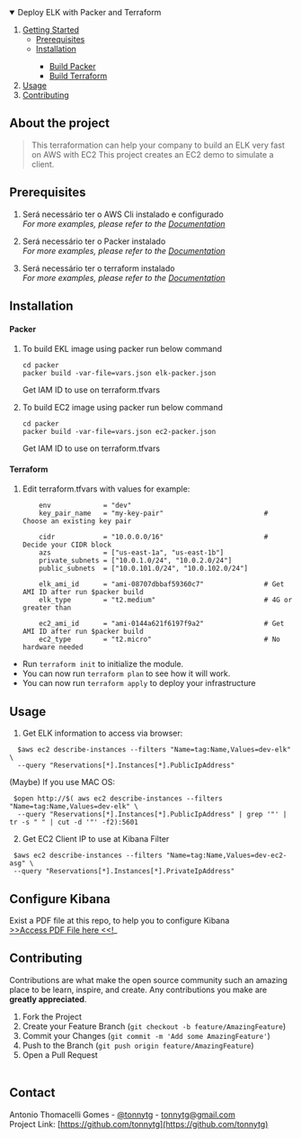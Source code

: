 <!-- TABLE OF CONTENTS -->
<details open="open">
  <summary>Deploy ELK with Packer and Terraform</summary>
  <ol>
    <li>
      <a href="#getting-started">Getting Started</a>
      <ul>
        <li><a href="#prerequisites">Prerequisites</a></li>
        <li><a href="#installation">Installation</a></li>
        <ul>
            <li><a href="#packer">Build Packer</a></li>
            <li><a href="#terraform">Build Terraform</a></li>
        </ul>
     </ul>
    </li>
    <li><a href="#usage">Usage</a></li>
    <li><a href="#contributing">Contributing</a></li>
  </ol>
</details>



## About the project
> This terraformation can help your company to build an ELK very fast on AWS with EC2 
> This project creates an EC2 demo to simulate a client.



## Prerequisites
1. Será necessário ter o AWS Cli instalado e configurado<br/>
_For more examples, please refer to the [Documentation](https://docs.aws.amazon.com/cli/latest/userguide/cli-chap-install.html)_

2. Será necessário ter o Packer instalado<br/>
_For more examples, please refer to the [Documentation](https://www.packer.io/downloads)_

3. Será necessário ter o terraform instalado<br/>
_For more examples, please refer to the [Documentation](https://www.terraform.io/downloads.html)_





## Installation

#### Packer
1. To build EKL image using packer run below command
    ```
    cd packer
    packer build -var-file=vars.json elk-packer.json
    ```
    Get IAM ID to use on terraform.tfvars

2. To build EC2 image using packer run below command
    ```
    cd packer
    packer build -var-file=vars.json ec2-packer.json
    ```
    Get IAM ID to use on terraform.tfvars



#### Terraform

1. Edit terraform.tfvars with values for example:
    ```
        env             = "dev"
        key_pair_name   = "my-key-pair"                         # Choose an existing key pair

        cidr            = "10.0.0.0/16"                         # Decide your CIDR block
        azs             = ["us-east-1a", "us-east-1b"]
        private_subnets = ["10.0.1.0/24", "10.0.2.0/24"]
        public_subnets  = ["10.0.101.0/24", "10.0.102.0/24"]

        elk_ami_id      = "ami-08707dbbaf59360c7"               # Get AMI ID after run $packer build
        elk_type        = "t2.medium"                           # 4G or greater than

        ec2_ami_id      = "ami-0144a621f6197f9a2"               # Get AMI ID after run $packer build
        ec2_type        = "t2.micro"                            # No hardware needed
    ```



- Run ``terraform init`` to initialize the module.
- You can now run ``terraform plan`` to see how it will work.
- You can now run ``terraform apply`` to deploy your infrastructure



## Usage

1. Get ELK information to access via browser:<br/>
```
  $aws ec2 describe-instances --filters "Name=tag:Name,Values=dev-elk" \
  --query "Reservations[*].Instances[*].PublicIpAddress"
```

(Maybe) If you use MAC OS:<br/>
```
 $open http://$( aws ec2 describe-instances --filters "Name=tag:Name,Values=dev-elk" \
  --query "Reservations[*].Instances[*].PublicIpAddress" | grep '"' | tr -s " " | cut -d '"' -f2):5601
 ```


2. Get EC2 Client IP to use at Kibana Filter<br/>
```
 $aws ec2 describe-instances --filters "Name=tag:Name,Values=dev-ec2-asg" \ 
 --query "Reservations[*].Instances[*].PrivateIpAddress"
```



## Configure Kibana
Exist a PDF file at this repo, to help you to configure Kibana<br/>
[>>Access PDF File here <<!](https://github.com/tonnytg/terraform-elk-ec2-aws/blob/master/Kibana-Configure-Context.pdf)_





<!-- CONTRIBUTING -->
## Contributing

Contributions are what make the open source community such an amazing place to be learn, inspire, and create. Any contributions you make are **greatly appreciated**.

1. Fork the Project
2. Create your Feature Branch (`git checkout -b feature/AmazingFeature`)
3. Commit your Changes (`git commit -m 'Add some AmazingFeature'`)
4. Push to the Branch (`git push origin feature/AmazingFeature`)
5. Open a Pull Request<br/><br/>

<!-- CONTACT -->
## Contact

Antonio Thomacelli Gomes - [@tonnytg](https://twitter.com/tonnytg) - tonnytg@gmail.com<br/>
Project Link: [https://github.com/tonnytg](https://github.com/tonnytg)